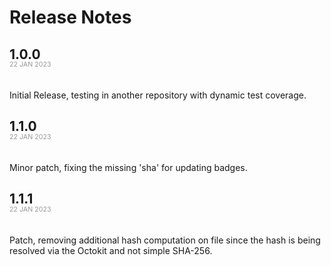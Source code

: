 # Release Notes
<style>
    .release_date {
        font-size: 8pt;
        color: #999999;
        position: relative;
        top: -20px;
        margin-top: -0px;
        padding-top: 0px;
    }
</style>

## 1.0.0
<span class="release_date">22 JAN 2023</span>

Initial Release, testing in another repository with dynamic test coverage.

## 1.1.0
<span class="release_date">22 JAN 2023</span>

Minor patch, fixing the missing 'sha' for updating badges.

## 1.1.1
<span class="release_date">22 JAN 2023</span>

Patch, removing additional hash computation on file since the hash
is being resolved via the Octokit and not simple SHA-256.